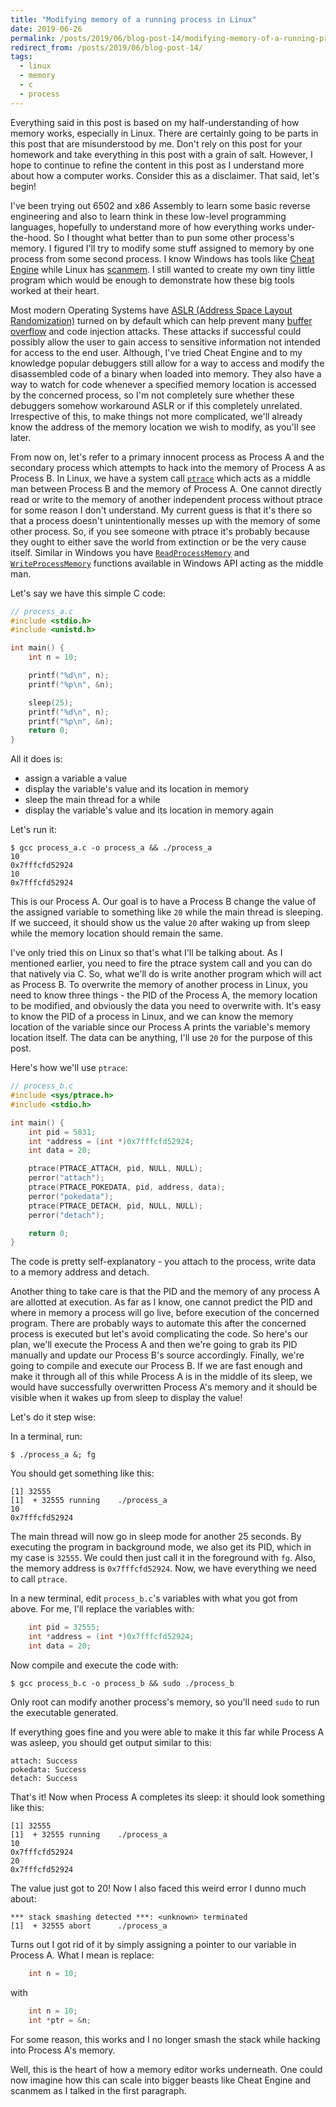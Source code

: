 ```yaml
---
title: "Modifying memory of a running process in Linux"
date: 2019-06-26
permalink: /posts/2019/06/blog-post-14/modifying-memory-of-a-running-process
redirect_from: /posts/2019/06/blog-post-14/
tags:
  - linux
  - memory
  - c
  - process
---
```


Everything said in this post is based on my half-understanding of how memory works,
especially in Linux. There are certainly going to be parts in this post that are misunderstood
by me. Don't rely on this post for your homework and take everything in this post with a
grain of salt. However, I hope to continue to refine the content in this post as I understand
more about how a computer works. Consider this as a disclaimer. That said, let's begin!

I've been trying out 6502 and x86 Assembly to learn some basic reverse engineering and also
to learn think in these low-level programming languages, hopefully to understand more of how
everything works under-the-hood. So I thought what better than to pun some other process's
memory. I figured I'll try to modify some stuff assigned to memory by one process from some second
process. I know Windows has tools like [Cheat Engine](https://github.com/cheat-engine/cheat-engine)
while Linux has [scanmem](https://github.com/scanmem/scanmem).
I still wanted to create my own tiny little program which would be enough to demonstrate how
these big tools worked at their heart.

Most modern Operating Systems have [ASLR (Address Space Layout Randomization)](https://en.wikipedia.org/wiki/Address_space_layout_randomization)
turned on
by default which can help prevent many [buffer overflow](https://en.wikipedia.org/wiki/Buffer_overflow)
and code injection attacks. These
attacks if successful could possibly allow the user to gain access to sensitive information
not intended for access to the end user. Although, I've tried Cheat Engine and to my knowledge
popular debuggers still allow for a way to access and modify the disassembled code of a binary
when loaded into memory. They also have a way to watch for code whenever a specified memory
location is accessed by the concerned process, so I'm not completely sure whether these
debuggers somehow workaround ASLR or if this completely unrelated. Irrespective of this, to
make things not more complicated, we'll already know the address of the memory location we wish
to modify, as you'll see later.

From now on, let's refer to a primary innocent process as Process A and the secondary process
which attempts to hack into the memory of Process A as Process B. In Linux, we have a system call
[`ptrace`](http://man7.org/linux/man-pages/man2/ptrace.2.html) which acts as a middle man between
Process B and the memory of Process A. One cannot
directly read or write to the memory of another independent process without ptrace for some
reason I don't understand. My current guess is that it's there so that a process doesn't
unintentionally messes up with the memory of some other process. So, if you see someone with ptrace
it's probably because they ought to either save the world from extinction or be the very cause
itself. Similar in Windows you have [`ReadProcessMemory`](https://docs.microsoft.com/en-us/windows/desktop/api/memoryapi/nf-memoryapi-readprocessmemory)
and [`WriteProcessMemory`](https://docs.microsoft.com/en-us/windows/desktop/api/memoryapi/nf-memoryapi-writeprocessmemory)
functions available in Windows API acting as the middle man.

Let's say we have this simple C code:
```c
// process_a.c
#include <stdio.h>
#include <unistd.h>

int main() {
    int n = 10;

    printf("%d\n", n);
    printf("%p\n", &n);

    sleep(25);
    printf("%d\n", n);
    printf("%p\n", &n);
    return 0;
}
```

All it does is:
  - assign a variable a value
  - display the variable's value and its location in memory
  - sleep the main thread for a while
  - display the variable's value and its location in memory again


Let's run it:
```console
$ gcc process_a.c -o process_a && ./process_a
10
0x7fffcfd52924
10
0x7fffcfd52924
```

This is our Process A. Our goal is to have a Process B change the value of the assigned variable to
something like `20` while the main thread is sleeping. If we succeed, it should show us the value `20`
after waking up from sleep while the memory location should remain the same.

I've only tried this on Linux so that's what I'll be talking about. As I mentioned earlier,
you need to fire the ptrace system call and you can do that natively via C. So, what we'll
do is write another program which will act as Process B. To overwrite the memory of another process
in Linux, you need to know three things - the PID of the Process A, the memory location to be
modified, and obviously the data you need to overwrite with. It's easy to know the PID of a process
in Linux, and we can know the memory location of the variable since our Process A prints the variable's
memory location itself. The data can be anything, I'll use `20` for the purpose of this post.

Here's how we'll use `ptrace`:
```c
// process_b.c
#include <sys/ptrace.h>
#include <stdio.h>

int main() {
    int pid = 5831;
    int *address = (int *)0x7fffcfd52924;
    int data = 20;

    ptrace(PTRACE_ATTACH, pid, NULL, NULL);
    perror("attach");
    ptrace(PTRACE_POKEDATA, pid, address, data);
    perror("pokedata");
    ptrace(PTRACE_DETACH, pid, NULL, NULL);
    perror("detach");

    return 0;
}
```

The code is pretty self-explanatory - you attach to the process, write data to a memory address and
detach.

Another thing to take care is that the PID and the memory of any process A are allotted at execution.
As far as I know, one cannot predict the PID and where in memory a process will go live, before execution
of the concerned program. There are probably ways to automate this after the concerned process is
executed but let's avoid complicating the code. So here's our plan, we'll execute the Process A and
then we're going to grab its PID manually and update our Process B's source accordingly. Finally,
we're going to compile and execute our Process B. If we are fast enough and make it through all
of this while Process A is in the middle of its sleep, we would have successfully overwritten Process
A's memory and it should be visible when it wakes up from sleep to display the value!


Let's do it step wise:

In a terminal, run:
```console
$ ./process_a &; fg
```

You should get something like this:
```console
[1] 32555
[1]  + 32555 running    ./process_a
10
0x7fffcfd52924
```

The main thread will now go in sleep mode for another 25 seconds. By executing the program in
background mode, we also get its PID, which in my case is `32555`. We could then just call it
in the foreground with `fg`. Also, the memory address is `0x7fffcfd52924`. Now, we have
everything we need to call `ptrace`.

In a new terminal, edit `process_b.c`'s variables with what you got from above. For me, I'll replace
the variables with:
```c
    int pid = 32555;
    int *address = (int *)0x7fffcfd52924;
    int data = 20;
```

Now compile and execute the code with:
```
$ gcc process_b.c -o process_b && sudo ./process_b
```
Only root can modify another process's memory, so you'll need `sudo` to run the executable
generated.

If everything goes fine and you were able to make it this far while Process A was asleep, you
should get output similar to this:
```console
attach: Success
pokedata: Success
detach: Success
```

That's it! Now when Process A completes its sleep: it should look something like this:
```console
[1] 32555
[1]  + 32555 running    ./process_a
10
0x7fffcfd52924
20
0x7fffcfd52924
```

The value just got to 20! Now I also faced this weird error I dunno much about:
```console
*** stack smashing detected ***: <unknown> terminated
[1]  + 32555 abort      ./process_a
```

Turns out I got rid of it by simply assigning a pointer to our variable in Process A.
What I mean is replace:
```c
    int n = 10;
```
with
```c
    int n = 10;
    int *ptr = &n;
```

For some reason, this works and I no longer smash the stack while hacking into Process A's
memory.

Well, this is the heart of how a memory editor works underneath. One could now imagine
how this can scale into bigger beasts like Cheat Engine and scanmem as I talked in the
first paragraph.
